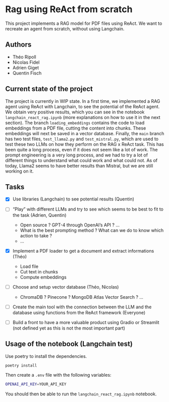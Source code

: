 # Rag using ReAct from scratch

This project implements a RAG model for PDF files using ReAct. We want to recreate an agent from scratch, without using Langchain.

## Authors

- Théo Ripoll
- Nicolas Fidel
- Adrien Giget
- Quentin Fisch

## Current state of the project

The project is currently in WIP state. In a first time, we implemented a RAG agent using ReAct with Langchain, to see the potential of the ReAct agent. We obtain very positive results, which you can see in the notebook `langchain_react_rag.ipynb` (more explanations on how to use it in the next section).
The branch `loading_embeddings` contains the code to load embeddings from a PDF file, cutting the content into chunks. These embeddings will next be saved in a vector database.
Finally, the `main` branch has two test files, `test_llama2.py` and `test_mistral.py`, which are used to test these two LLMs on how they perform on the RAG x ReAct task. This has been quite a long process, even if it does not seem like a lot of work. The prompt engineering is a very long process, and we had to try a lot of different things to understand what could work and what could not. As of today, Llama2 seems to have better results than Mistral, but we are still working on it.

## Tasks

- [x] Use libraries (Langchain) to see potential results (Quentin)
- [ ] “Play” with different LLMs and try to see which seems to be best to fit to the task (Adrien, Quentin)
    * Open source ? GPT-4 through OpenAI’s API ? …
    * What is the best prompting method ? What can we do to know which action to take ?
    * …
- [x] Implement a PDF loader to get a document and extract informations (Théo)
    * Load file
    * Cut text in chunks
    * Compute embeddings
- [ ] Choose and setup vector database (Théo, Nicolas)
    * ChromaDB ? Pinecone ? MongoDB Atlas Vector Search ? …
- [ ] Create the main tool with the connection between the LLM and the database using functions from the ReAct framework (Everyone)
- [ ] Build a front to have a more valuable product using Gradio or Streamlit (not defined yet as this is not the most important part)


## Usage of the notebook (Langchain test)

Use poetry to install the dependencies.

```bash
poetry install
```

Then create a `.env` file with the following variables:

```bash
OPENAI_API_KEY=YOUR_API_KEY
```

You should then be able to run the `langchain_react_rag.ipynb` notebook.